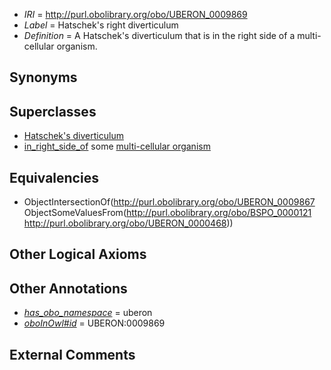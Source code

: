  * *IRI* = http://purl.obolibrary.org/obo/UBERON_0009869
 * *Label* = Hatschek's right diverticulum
 * *Definition* = A Hatschek's diverticulum that is in the right side of a multi-cellular organism.

## Synonyms


## Superclasses

 * [Hatschek's diverticulum](../../UBERON/67/UBERON_0009867.md)
 * [in_right_side_of](../../BSPO/21/BSPO_0000121.md) some [multi-cellular organism](../../UBERON/68/UBERON_0000468.md)

## Equivalencies

 * ObjectIntersectionOf(<http://purl.obolibrary.org/obo/UBERON_0009867> ObjectSomeValuesFrom(<http://purl.obolibrary.org/obo/BSPO_0000121> <http://purl.obolibrary.org/obo/UBERON_0000468>))

## Other Logical Axioms


## Other Annotations

 * *[has_obo_namespace](../../ce/oboInOwl#hasOBONamespace.md)* = uberon
 * *[oboInOwl#id](../../id/oboInOwl#id.md)* = UBERON:0009869

## External Comments

